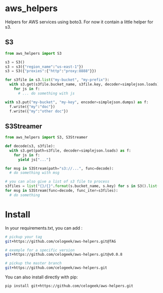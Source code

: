 # aws_helpers

Helpers for AWS services using boto3. For now it contain a little helper for s3.

## S3

```python
from aws_helpers import S3

s3 = S3()
s3 = s3({"region_name":"us-east-1"})
s3 = S3({"proxies":{"http":"proxy:8888"}})

for s3file in s3.list("my-bucket", "my-prefix"):
  with s3.get(s3file.bucket_name, s3file.key, decoder=simplejson.loads) as f:
    for js in f:
      # ... do something with js

with s3.put("my-bucket", "my-key", encoder=simplejson.dumps) as f:
  f.write({"my":"doc"})
  f.write({"my":"other doc"})
```

## S3Streamer

```python
from aws_helpers import S3, S3Streamer

def decode(s3, s3file):
  with s3.get(path=s3file, decoder=simplejson.loads) as f:
    for js in f:
      yield js["..."]

for msg in S3Stream(path="s3://...", func=decode):
  # do something with msg

# you can also give a list of s3 file to process
s3files = list("{}/{}".format(s.bucket_name, s.key) for s in S3().list(path="...") is "/k=28/" in s.key)
for msg in S3Stream(func=decode, func_iter=s3files):
  # do something
```

# Install

In your requirements.txt, you can add :

```bash
# pickup your tag
git+https://github.com/celogeek/aws-helpers.git@TAG

# exemple for a specific version
git+https://github.com/celogeek/aws-helpers.git@v0.0.8

# pickup the master branch
git+https://github.com/celogeek/aws-helpers.git
```

You can also install directly with pip:
```bash
pip install git+https://github.com/celogeek/aws-helpers.git
```
